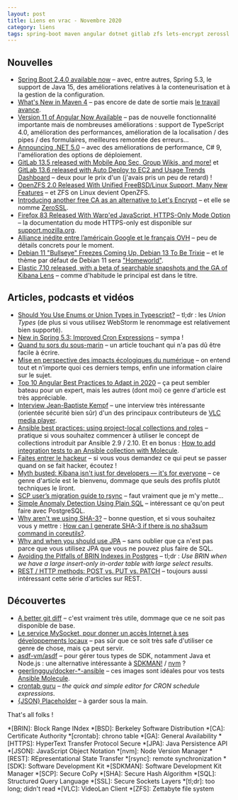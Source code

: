 ```yaml
---
layout: post
title: Liens en vrac - Novembre 2020
category: liens
tags: spring-boot maven angular dotnet gitlab zfs lets-encrypt zerossl firefox google ovh debian elastic typescript enums union-types spring cron ecologie best-pratices securite ansible collections molecule testing kibana scp rsync git diff mysocket asdf sdkman nvm docker json
---
```


## Nouvelles

- [Spring Boot 2.4.0 available now](https://spring.io/blog/2020/11/12/spring-boot-2-4-0-available-now)
  – avec, entre autres, Spring 5.3, le support de Java 15, des améliorations relatives à la conteneurisation et à la gestion de la configuration.
- [What's New in Maven 4](https://maarten.mulders.it/2020/11/whats-new-in-maven-4/)
  – pas encore de date de sortie mais [le travail avance](https://issues.apache.org/jira/secure/ReleaseNote.jspa?projectId=12316922&version=12346477).
- [Version 11 of Angular Now Available](https://blog.angular.io/version-11-of-angular-now-available-74721b7952f7)
  – pas de nouvelle fonctionnalité importante mais de nombreuses améliorations : support de TypeScript 4.0, amélioration des performances, amélioration de la
    localisation / des pipes / des formulaires, meilleures remontée des erreurs...
- [Announcing .NET 5.0](https://devblogs.microsoft.com/dotnet/announcing-net-5-0/)
  – avec des améliorations de performance, C# 9, l'amélioration des options de déploiement.
- [GitLab 13.5 released with Mobile App Sec, Group Wikis, and more!](https://about.gitlab.com/releases/2020/10/22/gitlab-13-5-released/)
  et [GitLab 13.6 released with Auto Deploy to EC2 and Usage Trends Dashboard](https://about.gitlab.com/releases/2020/11/22/gitlab-13-6-released/)
  – deux pour le prix d'un (j'avais pris un peu de retard) !
- [OpenZFS 2.0 Released With Unified FreeBSD/Linux Support, Many New Features](https://www.phoronix.com/scan.php?page=news_item&px=OpenZFS-2.0-Released)
  – et ZFS on Linux devient OpenZFS.
- [Introducing another free CA as an alternative to Let's Encrypt](https://scotthelme.co.uk/introducing-another-free-ca-as-an-alternative-to-lets-encrypt/)
  – et elle se nomme [ZeroSSL](https://zerossl.com/).
- [Firefox 83 Released With Warp'ed JavaScript, HTTPS-Only Mode Option](https://www.phoronix.com/scan.php?page=news_item&px=Firefox-83-Released)
  – la documentation du mode HTTPS-only est disponible sur [support.mozilla.org](https://support.mozilla.org/fr/kb/mode-https-uniquement-dans-firefox).
- [Alliance inédite entre l’américain Google et le français OVH](https://www.lemonde.fr/economie/article/2020/11/10/cloud-alliance-inedite-entre-l-americain-google-et-le-francais-ovh_6059221_3234.html)
  – peu de détails concrets pour le moment.
- [Debian 11 "Bullseye" Freezes Coming Up, Debian 13 To Be Trixie](https://www.phoronix.com/scan.php?page=news_item&px=Debian-13-Trixie)
  – et le thème par défaut de Debian 11 sera ["Homeworld"](https://bits.debian.org/2020/11/homeworld-will-be-the-default-theme-for-debian-11.html).
- [Elastic 7.10 released, with a beta of searchable snapshots and the GA of Kibana Lens](https://www.elastic.co/fr/blog/whats-new-elastic-7-10-0-searchable-snapshots-lens-user-experience-monitoring)
  – comme d'habitude le principal est dans le titre.


## Articles, podcasts et vidéos

- [Should You Use Enums or Union Types in Typescript?](https://blog.bam.tech/developer-news/should-you-use-enums-or-union-types-in-typescript)
  – tl;dr : les _Union Types_ (de plus si vous utilisez WebStorm le renommage est relativement bien supporté).
- [New in Spring 5.3: Improved Cron Expressions](https://spring.io/blog/2020/11/10/new-in-spring-5-3-improved-cron-expressions)
  – sympa !
- [Quand tu sors du sous-marin](https://www.touilleur-express.fr/2020/11/20/quand-tu-sors-du-sous-marin/)
  – un article touchant qui n'a pas dû être facile à écrire.
- [Mise en perspective des impacts écologiques du numérique](https://raphael-lemaire.com/2019/11/02/mise-en-perspective-impacts-numerique/)
  – on entend tout et n'importe quoi ces derniers temps, enfin une information claire sur le sujet.
- [Top 10 Angular Best Practices to Adapt in 2020](https://aglowiditsolutions.com/blog/angular-best-practices/)
  – ça peut sembler bateau pour un expert, mais les autres (dont moi) ce genre d'article est très appréciable.
- [Interview Jean-Baptiste Kempf](https://www.nolimitsecu.fr/interview-jean-baptiste-kempf/)
  – une interview très intéressante (orientée sécurité bien sûr) d'un des principaux contributeurs de [VLC media player](https://www.videolan.org/vlc/).
- [Ansible best practices: using project-local collections and roles](https://www.jeffgeerling.com/blog/2020/ansible-best-practices-using-project-local-collections-and-roles)
  – pratique si vous souhaitez commencer à utiliser le concept de collections introduit par Ansible 2.9 / 2.10. Et en bonus : [How to add integration tests to
    an Ansible collection with Molecule](https://www.jeffgeerling.com/blog/2019/how-add-integration-tests-ansible-collection-molecule).
- [Faites entrer le hackeur](https://ifttd.io/faites-entrer-le-hackeur/)
  – si vous vous demandez ce qui peut se passer quand on se fait hacker, écoutez !
- [Myth busted: Kibana isn't just for developers — it's for everyone](https://www.elastic.co/fr/blog/debunked-kibana-isnt-just-for-developers-its-for-everyone)
  – ce genre d'article est le bienvenu, dommage que seuls des profils plutôt techniques le liront. 
- [SCP user’s migration guide to rsync](https://fedoramagazine.org/scp-users-migration-guide-to-rsync/)
  – faut vraiment que je m'y mette...
- [Simple Anomaly Detection Using Plain SQL](https://hakibenita.com/sql-anomaly-detection)
  – intéressant ce qu'on peut faire avec PostgreSQL.
- [Why aren't we using SHA-3?](https://www.csoonline.com/article/3256088/why-arent-we-using-sha3.html)
  – bonne question, et si vous souhaitez vous y mettre : [How can I generate SHA-3 if there is no sha3sum command in coreutils?](https://unix.stackexchange.com/questions/347295/how-can-i-generate-sha3-if-there-is-no-sha3sum-command-in-coreutils).
- [Why and when you should use JPA](https://vladmihalcea.com/why-and-when-use-jpa/)
  – sans oublier que ça n'est pas parce que vous utilisez JPA que vous ne pouvez plus faire de SQL.
- [Avoiding the Pitfalls of BRIN Indexes in Postgres](https://info.crunchydata.com/blog/avoiding-the-pitfalls-of-brin-indexes-in-postgres)
  – tl;dr : _Use BRIN when we have a large insert-only in-order table with large select results_.
- [REST / HTTP methods: POST vs. PUT vs. PATCH](https://www.mscharhag.com/api-design/http-post-put-patch)
  – toujours aussi intéressant cette série d'articles sur REST.

## Découvertes

- [A better git diff](https://veronneau.org/a-better-git-diff.html)
  – c'est vraiment très utile, dommage que ce ne soit pas disponible de base.
- [Le service MySocket, pour donner un accès Internet à ses développements locaux](https://www.bortzmeyer.org/mysocket.html)
  – pas sûr que ce soit très safe d'utiliser ce genre de chose, mais ça peut servir.
- [asdf-vm/asdf](https://github.com/asdf-vm/asdf)
  – pour gérer tous types de SDK, notamment Java et Node.js : une alternative intéressante à [SDKMAN!](https://sdkman.io/) / [nvm](https://github.com/nvm-sh/nvm) ?
- [geerlingguy/docker-*-ansible](https://hub.docker.com/u/geerlingguy)
  – ces images sont idéales pour vos tests [Ansible Molecule](https://molecule.readthedocs.io/en/latest/).
- [crontab guru](https://crontab.guru/)
  – _the quick and simple editor for CRON schedule expressions_.
- [{JSON} Placeholder](https://jsonplaceholder.typicode.com/)
  – à garder sous la main.

That's all folks !

*[BRIN]: Block Range INdex
*[BSD]: Berkeley Software Distribution
*[CA]: Certificate Authority
*[crontab]: chrono table
*[GA]: General Availability
*[HTTPS]: HyperText Transfer Protocol Secure
*[JPA]: Java Persistence API
*[JSON]: JavaScript Object Notation
*[nvm]: Node Version Manager
*[REST]: REpresentational State Transfer
*[rsync]: remote synchronization
*[SDK]: Software Development Kit
*[SDKMAN]: Software Development Kit Manager
*[SCP]: Secure CoPy
*[SHA]: Secure Hash Algorithm
*[SQL]: Structured Query Language
*[SSL]: Secure Sockets Layers
*[tl;dr]: too long; didn't read
*[VLC]: VideoLan Client
*[ZFS]: Zettabyte file system
